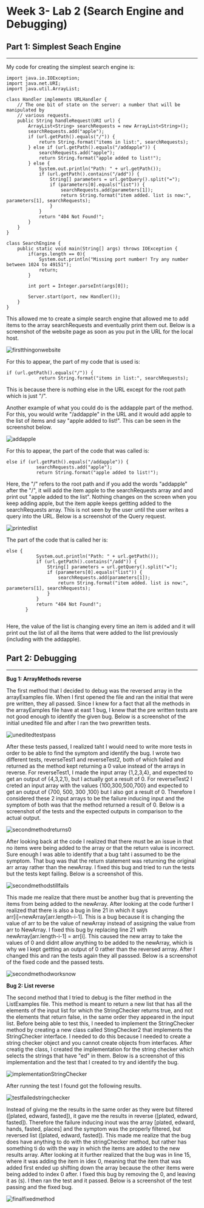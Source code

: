# Week 3- Lab 2 (Search Engine and Debugging)

## Part 1: Simplest Seach Engine
___
My code for creating the simplest search engine is:

```
import java.io.IOException;
import java.net.URI;
import java.util.ArrayList;

class Handler implements URLHandler {
    // The one bit of state on the server: a number that will be manipulated by
    // various requests.
    public String handleRequest(URI url) {
        ArrayList<String> searchRequests = new ArrayList<String>();
        searchRequests.add("apple");
        if (url.getPath().equals("/")) {
            return String.format("items in list:", searchRequests);
        } else if (url.getPath().equals("/addapple")) {
            searchRequests.add("apple");
            return String.format("apple added to list!");
        } else {
            System.out.println("Path: " + url.getPath());
            if (url.getPath().contains("/add")) {
                String[] parameters = url.getQuery().split("=");
                if (parameters[0].equals("list")) {
                    searchRequests.add(parameters[1]);
                    return String.format("item added. list is now:", parameters[1], searchRequests);
                }
            }
            return "404 Not Found!";
        }
    }
}

class SearchEngine {
    public static void main(String[] args) throws IOException {
        if(args.length == 0){
            System.out.println("Missing port number! Try any number between 1024 to 49151");
            return;
        }

        int port = Integer.parseInt(args[0]);

        Server.start(port, new Handler());
    }
} 
```
This allowed me to create a simple search engine that allowed me to add items to the array searchRequests and eventually print them out. Below is a screenshot of the website page as soon as you put in the URL for the local host. 

![firstthingonwebsite](firstwebsite.png)

For this to appear, the part of my code that is used is:
``` 
if (url.getPath().equals("/")) {
            return String.format("items in list:", searchRequests); 
```
This is because there is nothing else in the URL except for the root path which is just "/".

Another example of what you could do is the addapple part of the method. For this, you would write "/addapple" in the URL and it would add apple to the list of items and say "apple added to list!". This can be seen in the screenshot below. 

![addapple](addapple.png)

For this to appear, the part of the code that was called is: 
 ```
else if (url.getPath().equals("/addapple")) {
            searchRequests.add("apple");
            return String.format("apple added to list!");

 ```

 Here, the "/" refers to the root path and if you add the words "addapple" after the "/", it will add the item apple to the searchRequests array and and print out "apple added to the list". Nothing changes on the screen when you keep adding apple, but the item apple keeps gettting added to the searchRequests array. This is not seen by the user until the user writes a query into the URL. Below is a screenshot of the Query request. 

 ![printedlist](printedList.png)

 The part of the code that is called her is:

 ```
else {
            System.out.println("Path: " + url.getPath());
            if (url.getPath().contains("/add")) {
                String[] parameters = url.getQuery().split("=");
                if (parameters[0].equals("list")) {
                    searchRequests.add(parameters[1]);
                    return String.format("item added. list is now:", parameters[1], searchRequests);
                }
            }
            return "404 Not Found!";
        }


 ``` 

 Here, the value of the list is changing every time an item is added and it will print out the list of all the items that were added to the list previously (including with the addapple).



## Part 2: Debugging
___

**Bug 1: ArrayMethods reverse**

The first method that I decided to debug was the reversed array in the arrayExamples file. When I first opened the file and ran the initial that were pre written, they all passed. Since I knew for a fact that all the methods in the arrayEamples file have at east 1 bug, I knew that the pre written tests are not good enough to identify the given bug. Below is a screenshot of the initial unedited file and after I ran the two prewritten tests. 

![uneditedtestpass](uneditedfilespassedtest.png)

After these tests passed, I realized taht I would need to write more tests in order to be able to find the symptom and identify the bug. I wrote two different tests, reverseTest1 and reverseTest2, both of which failed and returned as the method kept returning a 0 value instead of the arrays in reverse. For reverseTest1, I made the input array {1,2,3,4}, and expected to get an output of {4,3,2,1}, but I actually got a result of 0. For reverseTest2 I creted an input array with the values {100,300,500,700} and expected to get an output of {700, 500, 300 ,100} but I also got a result of 0. Therefore I considered these 2 input arrays to be the failure inducing input and the symptom of both was that the method returned a result of 0. Below is a screenshot of the tests and the expected outputs in comparison to the actual output. 

![secondmethodreturns0](method2returning0.png)

After looking back at the code I realized that there must be an issue in that no items were being added to the array or that the return value is incorrect. Sure enough I was able to identify that a bug taht i assumed to be the symptom. That bug was that the return statement was returning the original arr array rather than the newArray. I fixed this bug and tried to run the tests but the tests kept failing. Below is a screenshot of this. 

![secondmethodstillfails](changedtonewArrreturn.png)

This made me realize that there must be another bug that is preventing the items from being added to the newArray. After looking at the code further I realized that there is also a bug in line 21 in which it says arr[i]=newArray[arr.length-i-1]. This is a bug because it is changing the value of arr to be the value of newArray instead of assigning the value from arr to NewArray. I fixed this bug by replacing line 21 with newArray[arr.length-i-1] = arr[i]. This caused the new array to take the values of 0 and didnt allow anything to be added to the newArray, which is why we I kept gettting an output of 0 rather than the reversed arrray. After I changed this and ran the tests again they all passsed. Below is a screenshot of the fixed code and the passed tests. 

![secondmethodworksnow](worksnowmethod2.png)

**Bug 2: List reverse**

The second method that I tried to debug is the filter method in the ListExamples file. This method is meant to return a new list that has all the elements of the input list for which the StringChecker returns true, and not the elements that return false, in the same order they appeared in the input list. Before being able to test this, I needed to implement the StringChecker method by creating a new class called StingChecker2 that implements the StringChecker interface. I needed to do this because I needed to create a string checker object and you cannot create objects from interfaces. After creatig the class, I created the implementation for the string checker which selects the strings that have "ed" in them. Below is a screenshot of this implementation and the test that I created to try and identify the bug. 

![implementationStringChecker](stringcheckerTest.png)

After running the test I found got the following results. 

![testfailedstringchecker](failedTestforStringChecker.png)

Instead of giving me the results in the same order as they were but filtered ([plated, edward, fasted]), it gave me the results in reverse ([plated, edward, fasted]). Therefore the failure inducing inout was the array [plated, edward, hands, fasted, places] and the symptom was the properly filtered, but reversed list ([plated, edward, fasted]). This made me realize that the bug does have anything to do with the stringChecker method, but rather has something ti do with the way in which the items are added to the new results array. After looking at it further realized that the bug was in line 15, where it was adding the item in idex 0, meaning that the item that was added first ended up shifting down the array because the other items were being added to index 0 after. I fixed this bug by removing the 0, and leaving it as (s). I then ran the test and it passed. Below is a screenshot of the test passing and the fixed bug. 


![finalfixedmethod](fixedmethod2final.png)




